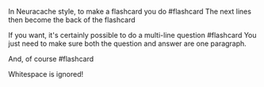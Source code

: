 <!-- CARD -->

In Neuracache style, to make a flashcard you do #flashcard
The next lines then become the back of the flashcard

<!-- CARD -->

If you want, it's certainly possible to
do a multi-line question #flashcard
You just need to make sure both
the question and answer are one paragraph.

<!-- CARD -->

And, of course #flashcard


Whitespace is ignored!
